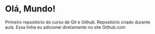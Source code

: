 # Olá, Mundo!
 Primeiro repositório do curso de Git e Github.
 Repositório criado durante aula.
 Essa linha eu adicionei diretamente no site Github.com
